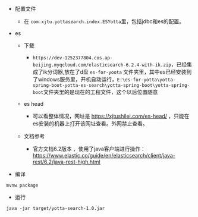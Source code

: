 - 配置文件
    - 在 `com.xjtu.yottasearch.index.ESYotta`里，包括jdbc和es的配置。
- es 
    - 下载 
        - `https://dev-1252377804.cos.ap-beijing.myqcloud.com/elasticsearch-6.2.4-with-ik.zip`，已经集成了ik分词器,放在了d盘 `es-for-yoota` 文件夹里，其中es已经安装到了windows服务里，开机自动运行，`E:\es-for-yotta\yotta-spring-boot-yotta-es-search\yotta-spring-boot\yotta-spring-boot`文件夹里的是现在的工程文件，这个以后位置随意
    - es head
        -   可以看整体情况，网址是 https://xjtushilei.com/es-head/ ，只能在es安装的机器上打开该网址查看。外网禁止查看。
   
    - 文档参考
        - 官方文档6.2版本  ，使用了java客户端进行操作：https://www.elastic.co/guide/en/elasticsearch/client/java-rest/6.2/java-rest-high.html    
        
- 编译
```
mvnw package
```  
- 运行

```
java -jar target/yotta-search-1.0.jar
```

